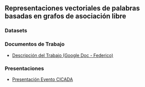 
## Representaciones vectoriales de palabras basadas en grafos de asociación libre


### Datasets


### Documentos de Trabajo

- [Descripción del Trabajo (Google Doc - Federico)](https://docs.google.com/document/d/1mSdHgRsDzC-_yaCg9pZTHybIe2cKzTsfy46Wum0opYY/edit) 

### Presentaciones
 
- [Presentación Evento CICADA](https://github.com/pln-fing-udelar/embed_asoc/blob/main/Presentacion%20Evento%20CICADA.pdf)



